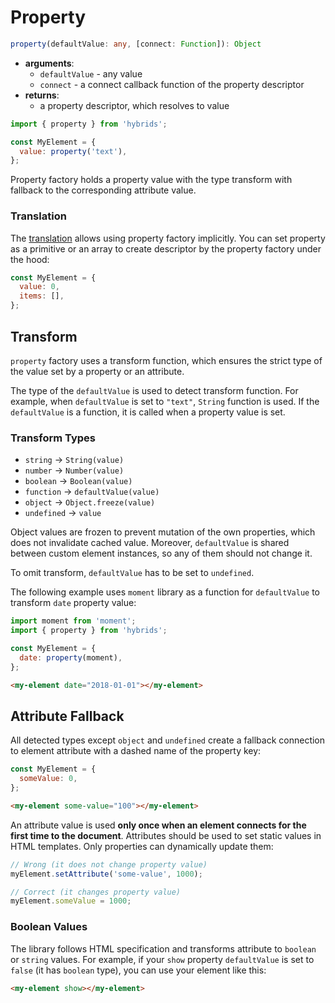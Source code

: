 # Property

```typescript
property(defaultValue: any, [connect: Function]): Object
```

* **arguments**:
  * `defaultValue` - any value
  * `connect` - a connect callback function of the property descriptor
* **returns**:
  * a property descriptor, which resolves to value

```javascript
import { property } from 'hybrids';

const MyElement = {
  value: property('text'),
};
```

Property factory holds a property value with the type transform with fallback to the corresponding attribute value.

### Translation

The [translation](../core-concepts/translation.md) allows using property factory implicitly. You can set property as a primitive or an array to create descriptor by the property factory under the hood:

```javascript
const MyElement = {
  value: 0,
  items: [],
};
```

## Transform

`property` factory uses a transform function, which ensures the strict type of the value set by a property or an attribute.

The type of the `defaultValue` is used to detect transform function. For example, when `defaultValue` is set to `"text"`, `String` function is used. If the `defaultValue` is a function, it is called when a property value is set.

### Transform Types

* `string` -> `String(value)`
* `number` -> `Number(value)`
* `boolean` -> `Boolean(value)`
* `function` -> `defaultValue(value)`
* `object` -> `Object.freeze(value)`
* `undefined` -> `value`

Object values are frozen to prevent mutation of the own properties, which does not invalidate cached value. Moreover, `defaultValue` is shared between custom element instances, so any of them should not change it.

To omit transform, `defaultValue` has to be set to `undefined`.

The following example uses `moment` library as a function for `defaultValue` to transform `date` property value:

```javascript
import moment from 'moment';
import { property } from 'hybrids';

const MyElement = {
  date: property(moment),
};
```

```html
<my-element date="2018-01-01"></my-element>
```

## Attribute Fallback

All detected types except `object` and `undefined` create a fallback connection to element attribute with a dashed name of the property key:

```javascript
const MyElement = {
  someValue: 0,
};
```

```html
<my-element some-value="100"></my-element>
```

An attribute value is used **only once when an element connects for the first time to the document**. Attributes should be used to set static values in HTML templates. Only properties can dynamically update them:

```javascript
// Wrong (it does not change property value)
myElement.setAttribute('some-value', 1000);

// Correct (it changes property value)
myElement.someValue = 1000;
```

### Boolean Values

The library follows HTML specification and transforms attribute to `boolean` or `string` values. For example, if your `show` property `defaultValue` is set to `false` (it has `boolean` type), you can use your element like this:

```html
<my-element show></my-element>
```